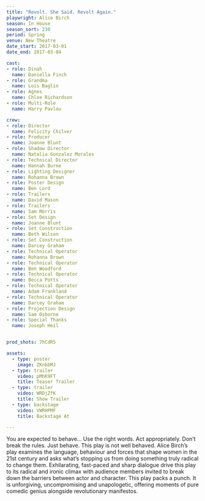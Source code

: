 ```yaml
---
title: "Revolt. She Said. Revolt Again."
playwright: Alice Birch
season: In House
season_sort: 230
period: Spring
venue: New Theatre
date_start: 2017-03-01
date_end: 2017-03-04

cast:
- role: Dinah
  name: Daniella Finch
- role: Grandma
  name: Lois Baglin
- role: Agnes
  name: Chloe Richardson
- role: Multi-Role
  name: Harry Pavlou

crew:
- role: Director
  name: Felicity Chilver
- role: Producer
  name: Joanne Blunt
- role: Shadow Director
  name: Natalia Gonzalez Morales
- role: Technical Director
  name: Hannah Burne
- role: Lighting Designer
  name: Rohanna Brown
- role: Poster Design
  name: Ben Lord
- role: Trailers
  name: David Mason
- role: Trailers
  name: Sam Morris
- role: Set Design
  name: Joanne Blunt
- role: Set Construction
  name: Beth Wilson
- role: Set Construction
  name: Darcey Graham
- role: Technical Operator
  name: Rohanna Brown
- role: Technical Operator
  name: Ben Woodford
- role: Technical Operator
  name: Becca Potts
- role: Technical Operator
  name: Adam Frankland
- role: Technical Operator
  name: Darcey Graham
- role: Projection Design
  name: Sam Osborne
- role: Special Thanks
  name: Joseph Heil


prod_shots: 7hCdR5

assets:
  - type: poster
    image: ZKnbbMJ
  - type: trailer
    video: pMhK9FT
    title: Teaser Trailer
  - type: trailer
    video: WRDjZfK
    title: Show Trailer
  - type: backstage
    video: VWRHPMF
    title: Backstage At

---
```


You are expected to behave… Use the right words. Act appropriately. Don’t break the rules. Just behave. This play is not well behaved. Alice Birch’s play examines the language, behaviour and forces that shape women in the 21st century and asks what’s stopping us from doing something truly radical to change them. Exhilarating, fast-paced and sharp dialogue drive this play to its radical and ironic climax with audience members invited to break down the barriers between actor and character. This play packs a punch. It is unforgiving, uncompromising and unapologetic, offering moments of pure comedic genius alongside revolutionary manifestos.
